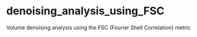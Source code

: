 # denoising_analysis_using_FSC
Volume denoising analysis using the FSC (Fourier Shell Correlation) metric
